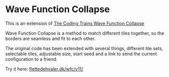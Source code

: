 # Wave Function Collapse

This is an extension of [The Coding Trains Wave Function Collapse](https://thecodingtrain.com/challenges/171-wave-function-collapse)

Wave Function Collapse is a method to match different tiles together, so the borders are seamless and fit to each other.

The original code has been extended with several things, different tile sets, selectable tiles, adjustable size, start seed and a link to send the current configuration to a friend.

Try it here: [flettedehvaler.dk/wfc/v11/](https://flettedehvaler.dk/wfc/v11/)